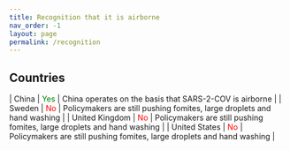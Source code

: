 ```yaml
---
title: Recognition that it is airborne
nav_order: -1
layout: page
permalink: /recognition
---
```


<style>
r { color: Red }
o { color: Orange }
g { color: Green }
</style>

## Countries

| China | <g>Yes</g> | China operates on the basis that SARS-2-COV is airborne |
| Sweden | <r>No</r> | Policymakers are still pushing fomites, large droplets and hand washing | 
| United Kingdom | <r>No</r> | Policymakers are still pushing fomites, large droplets and hand washing |
| United States | <r>No</r> | Policymakers are still pushing fomites, large droplets and hand washing |

